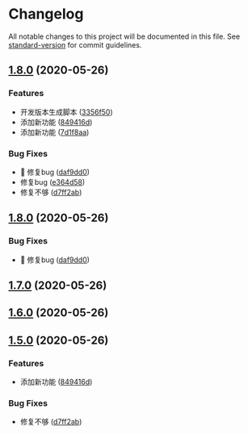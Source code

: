 # Changelog

All notable changes to this project will be documented in this file. See [standard-version](https://github.com/conventional-changelog/standard-version) for commit guidelines.

## [1.8.0](https://github.com/robinv8/react-family/compare/v1.1.1...v1.8.0) (2020-05-26)


### Features

* 开发版本生成脚本 ([3356f50](https://github.com/robinv8/react-family/commit/3356f505ea0fe7e845fb8aedf02a8303c0ee2020))
* 添加新功能 ([849416d](https://github.com/robinv8/react-family/commit/849416dd39f103e572139c40794c04fe26bf1f4e))
* 添加新功能 ([7d1f8aa](https://github.com/robinv8/react-family/commit/7d1f8aaf498d5757991efec3e38b1b014c898daf))


### Bug Fixes

* :bug: 修复bug ([daf9dd0](https://github.com/robinv8/react-family/commit/daf9dd0e689a161aad79a03fe5d10c920e8f986d))
* 修复bug ([e364d58](https://github.com/robinv8/react-family/commit/e364d58adf6b9fac2651123c7788cc3c18378c98))
* 修复不够 ([d7ff2ab](https://github.com/robinv8/react-family/commit/d7ff2abc8ddfc58cfa2ef14a2b78926c16bb8a8b))

## [1.8.0](https://github.com/robinv8/react-family/compare/prefix_v1.7.0...prefix_v1.8.0) (2020-05-26)


### Bug Fixes

* :bug: 修复bug ([daf9dd0](https://github.com/robinv8/react-family/commit/daf9dd0e689a161aad79a03fe5d10c920e8f986d))

## [1.7.0](https://github.com/robinv8/react-family/compare/prefix_v1.6.0...prefix_v1.7.0) (2020-05-26)

## [1.6.0](https://github.com/robinv8/react-family/compare/prefix_v1.5.0...prefix_v1.6.0) (2020-05-26)

## [1.5.0](https://github.com/robinv8/react-family/compare/prefix_v1.4.0...prefix_v1.5.0) (2020-05-26)


### Features

* 添加新功能 ([849416d](https://github.com/robinv8/react-family/commit/849416dd39f103e572139c40794c04fe26bf1f4e))


### Bug Fixes

* 修复不够 ([d7ff2ab](https://github.com/robinv8/react-family/commit/d7ff2abc8ddfc58cfa2ef14a2b78926c16bb8a8b))
